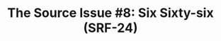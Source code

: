 ---
ee_id_thing: '4215'
site: '1'
type: '2'
inv_num: 2013-134
add_credit:
url: 2013-134-the-source-issue-8-six-sixty-six
title: 'The Source Issue #8: Six Sixty-six (SRF-24)'
year: '2015'
display_year: '2015'
medium: Zine
dims:
pitch: Source code for my infinate compression experiment (2004) as an archival zine.
  Def collect dem all!±±±
ps:
live_url:
youtube:
https://github.com/coryarcangel/alu: https://github.com/coryarcangel/666
imgs: source-666-2013-134-detail-01-database-ih.jpg
subheading:
download: the-source-six-sixty-six-2013-134-digital-master-ih.pdf
commission: Creative Capital
related: "[13] [2004-004-iron-maidens-number-of-the-beast-compressed-over-and-over]
  2004-004 Iron Maidens “The Number of the Beast” compressed over and over as an mp3
  666 times"
layout: things-i-made
---